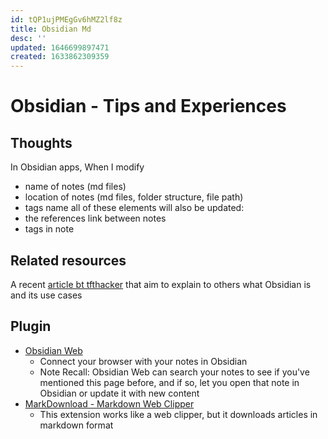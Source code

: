 ```yaml
---
id: tQP1ujPMEgGv6hMZ2lf8z
title: Obsidian Md
desc: ''
updated: 1646699897471
created: 1633862309359
---
```

# Obsidian - Tips and Experiences

## Thoughts

In Obsidian apps, When I modify
- name of notes (md files)
- location of notes (md files, folder structure, file path)
- tags name
all of these elements will also be updated:
- the references link between notes
- tags in note

## Related resources 

A recent [article bt tfthacker](https://tfthacker.medium.com/obsidian-understanding-its-core-design-principles-7f3fafbd6e36) that aim to explain to others what Obsidian is and its use cases

## Plugin

- [Obsidian Web](https://chrome.google.com/webstore/detail/obsidian-web/edoacekkjanmingkbkgjndndibhkegad)
  - Connect your browser with your notes in Obsidian
  - Note Recall: Obsidian Web can search your notes to see if you've mentioned this page before, and if so, let you open that note in Obsidian or update it with new content
- [MarkDownload - Markdown Web Clipper](https://chrome.google.com/webstore/detail/markdownload-markdown-web/pcmpcfapbekmbjjkdalcgopdkipoggdi)
  - This extension works like a web clipper, but it downloads articles in markdown format